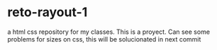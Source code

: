# reto-rayout-1
a html css repository for my classes. This is a proyect.
Can see some problems for sizes on css, this will be solucionated in next commit
